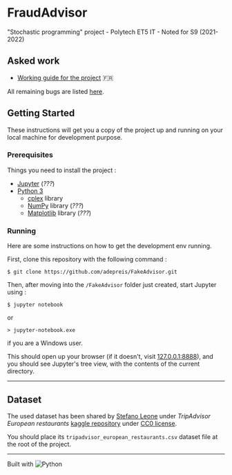# FraudAdvisor

"Stochastic programming" project - Polytech ET5 IT - Noted for S9 (2021-2022)

## Asked work

- [Working guide for the project](./doc/[FRENCH]_Fraud_Detection_Polytech_Project.pdf) :fr:

All remaining bugs are listed [here](https://github.com/adepreis/FakeAdvisor/issues).

## Getting Started

These instructions will get you a copy of the project up and running on your local machine for development purpose.

### Prerequisites

Things you need to install the project :

- [Jupyter](https://jupyter.org) (_???_)
- [Python 3](https://www.python.org/downloads)
	- [cplex](https://pypi.org/project/cplex/) library
	- [NumPy](http://numpy.org) library (_???_)
	- [Matplotlib](http://matplotlib.org) library (_???_)

### Running

Here are some instructions on how to get the development env running.

First, clone this repository with the following command :

	$ git clone https://github.com/adepreis/FakeAdvisor.git

Then, after moving into the `/FakeAdvisor` folder just created, start Jupyter using :

	$ jupyter notebook

or 

	> jupyter-notebook.exe

if you are a Windows user.

This should open up your browser (if it doesn't, visit [127.0.0.1:8888](http://127.0.0.1:8888/tree)), and you should see Jupyter's tree view, with the contents of the current directory.

---
<!--

### How it works

- Déployer le code récupéré depuis Git des algorithmes cités (approche spectrale fBOX
et l’approche FRAUDAR)
	- Utiliser le package pip `rgmining-fraudar` ou directement le code ??
- Développer le modèle mathématique d’optimisation stochastique du prof.
- Ajouter une interface graphique permettant de simuler sur différents datasets pour ”benchmarker” les solutions

---

### Authors

* **Lucas B.** - @0xWryth
* **Antonin D.** - @adepreis
* **...** - @
* **...** - @

---
-->

## Dataset
<!-- ask the user to download it by itself because of file size -->

The used dataset has been shared by [Stefano Leone](https://www.kaggle.com/stefanoleone992) under _TripAdvisor European restaurants_ [kaggle repository](https://www.kaggle.com/stefanoleone992/tripadvisor-european-restaurants/version/1) under [CC0 license](https://creativecommons.org/publicdomain/zero/1.0/).

You should place its `tripadvisor_european_restaurants.csv` dataset file at the root of the project.

<!--
---

## Documentation

In the `/doc` folder, you can find a brief [report](./doc/[FRENCH]_Project_Report.pdf) that explains the design choices and contains result screenshots.
-->

---

Built with ![Python](https://img.shields.io/badge/Python-3776AB?style=flat&logo=python&logoColor=white)
